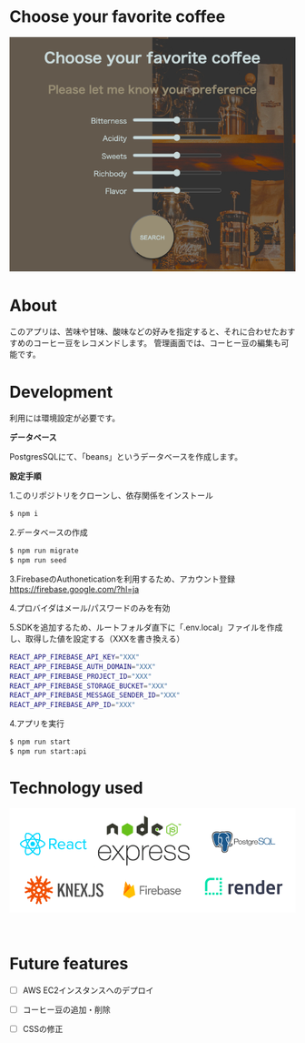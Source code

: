 # Choose your favorite coffee

![image](https://github.com/aya-no/solomvp/blob/main/readmeimg/002.png)



# About

このアプリは、苦味や甘味、酸味などの好みを指定すると、それに合わせたおすすめのコーヒー豆をレコメンドします。
管理画面では、コーヒー豆の編集も可能です。

# Development

利用には環境設定が必要です。

**データベース**

PostgresSQLにて、「beans」というデータベースを作成します。


**設定手順**

1.このリポジトリをクローンし、依存関係をインストール
```bash
$ npm i
```
2.データベースの作成
```bash
$ npm run migrate
$ npm run seed
```
3.FirebaseのAuthoneticationを利用するため、アカウント登録
https://firebase.google.com/?hl=ja

4.プロバイダはメール/パスワードのみを有効

5.SDKを追加するため、ルートフォルダ直下に「.env.local」ファイルを作成し、取得した値を設定する（XXXを書き換える）
```bash
REACT_APP_FIREBASE_API_KEY="XXX"
REACT_APP_FIREBASE_AUTH_DOMAIN="XXX"
REACT_APP_FIREBASE_PROJECT_ID="XXX"
REACT_APP_FIREBASE_STORAGE_BUCKET="XXX"
REACT_APP_FIREBASE_MESSAGE_SENDER_ID="XXX"
REACT_APP_FIREBASE_APP_ID="XXX"
```


4.アプリを実行
```bash
$ npm run start
$ npm run start:api
```

# Technology used

![image](https://github.com/aya-no/solomvp/blob/main/readmeimg/001.png)

<br />

# Future features

- [ ] AWS EC2インスタンスへのデプロイ
- [ ] コーヒー豆の追加・削除
- [ ] CSSの修正

